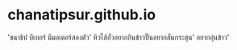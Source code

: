 # chanatipsur.github.io
'ชนาธิป บีเบอร์ มีมอเตอร์สองตัว' 
หิวไส้อั่วอยากกินข้าวปั้นอยากลั่นกระสุน' 
อยากอุ่นข้าว'